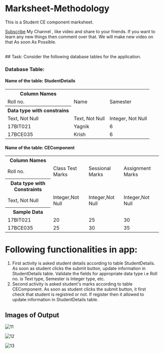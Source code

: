 # Marksheet-Methodology
This is a Student CE component marksheet.

<a href="https://www.youtube.com/channel/UCV8auqEr_jx606MqyeyIPpw?sub_confirmation=1">Subscribe</a> My Channel , like video and share to your friends. If you want to learn any new things then comment over that. We will make new video on that As soon As Possible.

<br>
## Task:
Consider the following database tables for the application.<br>

### Database Table:<br>
#### Name of the table: StudentDetails
<table>
  <tr>
    <th>Column Names</th>
  </tr>
  <tr>
    <td>Roll no. </td>
    <td>Name </td>
    <td>Samester </td>
  </tr>
  <tr>
    <th>Data type with constrains</th>
    <tr>
      <td>Text, Not Null</td>
      <td>Text, Not Null</td>
      <td>Integer, Not Null</td>
  </tr>
  <tr>
    <td>17BIT021</td>
    <td>Yagnik</td>
    <td>6</td>
  </tr>
  <tr>
    <td>17BCE035</td>
    <td>Krish</td>
    <td>6</td>
  </tr>
  </table>

####  Name of the table: CEComponent
<table>
<tr>
      <th>Column Names</th>
</tr>
<tr>
    <td>Roll no. </td>
    <td>Class Test Marks</td>
    <td>Sessional  Marks</td>
    <td>Assignment Marks</td>
</tr>
<tr>
     <th>Data type with Constraints</th>
</tr>
<tr>
    <td>Text, Not Null</td>
    <td>Integer,Not Null</td>
    <td>Integer,Not Null</td>
    <td>Integer,Not Null</td>
</tr>
<tr>
     <th>Sample Data</th>
</tr>
<tr>
    <td>17BIT021</td>
    <td>20</td>
    <td>25</td>
    <td>30</td>
</tr>
<tr>
    <td>17BCE035</td>
    <td>25</td>
    <td>30</td>
  <td>35</td>
</tr>
</table>


# Following functionalities in app:
1) First activity is asked student details according to table StudentDetails. As soon as student clicks
the submit button, update information in StudentDetails table. Validate the fields for appropriate
data type i.e Roll no. is Text type, Semester is Integer type, etc.<br>
2) Second activity is asked student's marks according to table CEComponent. As soon as student clicks
the submit button, it first check that student is registred or not. If register then it allowed to update information in StudentDetails table.


## Images of Output
![11](https://user-images.githubusercontent.com/52067673/88957131-0eab1880-d2bc-11ea-9e88-7772d2ce9c16.PNG)

![12](https://user-images.githubusercontent.com/52067673/88957200-24204280-d2bc-11ea-88b0-db22d7e2e2f0.PNG)

![13](https://user-images.githubusercontent.com/52067673/88957243-3601e580-d2bc-11ea-8ee7-815be95a251f.PNG)
